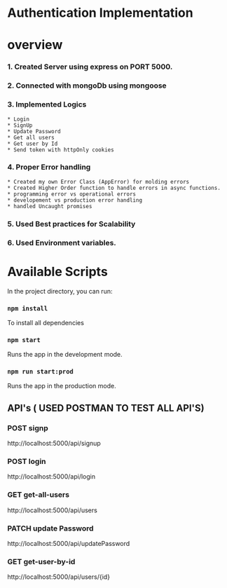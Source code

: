 # Authentication Implementation

# overview

### 1. Created Server using express on PORT 5000.

### 2. Connected with mongoDb using mongoose

### 3. Implemented Logics
    * Login
    * SignUp
    * Update Password
    * Get all users
    * Get user by Id
    * Send token with httpOnly cookies

### 4. Proper Error handling 
    * Created my own Error Class (AppError) for molding errors
    * Created Higher Order function to handle errors in async functions.
    * programming error vs operational errors
    * developement vs production error handling
    * handled Uncaught promises

### 5. Used Best practices for Scalability

### 6. Used Environment variables.



# Available Scripts

In the project directory, you can run:

### `npm install` 

To install all dependencies

### `npm start` 

Runs the app in the development mode.

### `npm run start:prod`

Runs the app in the production mode.


## API's  ( USED POSTMAN TO TEST ALL API'S)

### POST signp
http://localhost:5000/api/signup

### POST login
http://localhost:5000/api/login

### GET get-all-users
http://localhost:5000/api/users

### PATCH update Password
http://localhost:5000/api/updatePassword


### GET get-user-by-id
http://localhost:5000/api/users/{id}